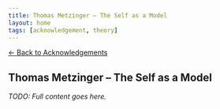 ```yaml
---
title: Thomas Metzinger – The Self as a Model
layout: home
tags: [acknowledgement, theory]
---
```


[← Back to Acknowledgements](/ideas/acknowledgements/)

## Thomas Metzinger – The Self as a Model

_TODO: Full content goes here._
